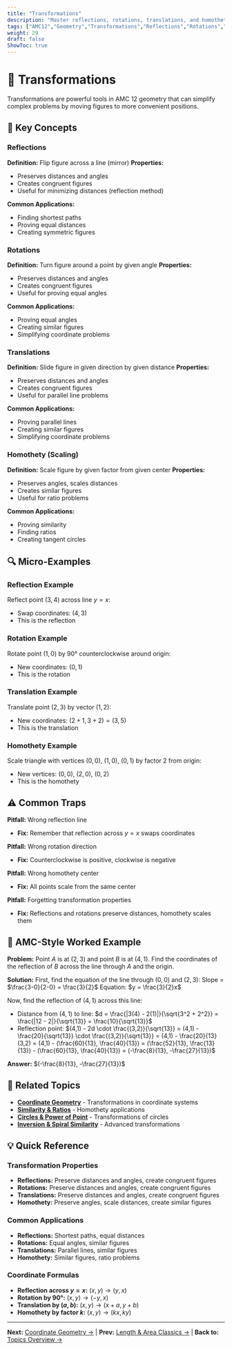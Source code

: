 ```yaml
---
title: "Transformations"
description: "Master reflections, rotations, translations, and homothety for AMC 12 geometry problems."
tags: ["AMC12","Geometry","Transformations","Reflections","Rotations","Homothety","Study Guide"]
weight: 29
draft: false
ShowToc: true
---
```


# 🔄 Transformations

Transformations are powerful tools in AMC 12 geometry that can simplify complex problems by moving figures to more convenient positions.

## 🎯 Key Concepts

### Reflections
**Definition:** Flip figure across a line (mirror)
**Properties:**
- Preserves distances and angles
- Creates congruent figures
- Useful for minimizing distances (reflection method)

**Common Applications:**
- Finding shortest paths
- Proving equal distances
- Creating symmetric figures

### Rotations
**Definition:** Turn figure around a point by given angle
**Properties:**
- Preserves distances and angles
- Creates congruent figures
- Useful for proving equal angles

**Common Applications:**
- Proving equal angles
- Creating similar figures
- Simplifying coordinate problems

### Translations
**Definition:** Slide figure in given direction by given distance
**Properties:**
- Preserves distances and angles
- Creates congruent figures
- Useful for parallel line problems

**Common Applications:**
- Proving parallel lines
- Creating similar figures
- Simplifying coordinate problems

### Homothety (Scaling)
**Definition:** Scale figure by given factor from given center
**Properties:**
- Preserves angles, scales distances
- Creates similar figures
- Useful for ratio problems

**Common Applications:**
- Proving similarity
- Finding ratios
- Creating tangent circles

## 🔍 Micro-Examples

### Reflection Example
Reflect point $(3,4)$ across line $y = x$:
- Swap coordinates: $(4,3)$
- This is the reflection

### Rotation Example
Rotate point $(1,0)$ by $90°$ counterclockwise around origin:
- New coordinates: $(0,1)$
- This is the rotation

### Translation Example
Translate point $(2,3)$ by vector $(1,2)$:
- New coordinates: $(2+1, 3+2) = (3,5)$
- This is the translation

### Homothety Example
Scale triangle with vertices $(0,0)$, $(1,0)$, $(0,1)$ by factor 2 from origin:
- New vertices: $(0,0)$, $(2,0)$, $(0,2)$
- This is the homothety

## ⚠️ Common Traps

**Pitfall:** Wrong reflection line
- **Fix:** Remember that reflection across $y = x$ swaps coordinates

**Pitfall:** Wrong rotation direction
- **Fix:** Counterclockwise is positive, clockwise is negative

**Pitfall:** Wrong homothety center
- **Fix:** All points scale from the same center

**Pitfall:** Forgetting transformation properties
- **Fix:** Reflections and rotations preserve distances, homothety scales them

## 🎯 AMC-Style Worked Example

**Problem:** Point $A$ is at $(2,3)$ and point $B$ is at $(4,1)$. Find the coordinates of the reflection of $B$ across the line through $A$ and the origin.

**Solution:**
First, find the equation of the line through $(0,0)$ and $(2,3)$:
Slope = $\frac{3-0}{2-0} = \frac{3}{2}$
Equation: $y = \frac{3}{2}x$

Now, find the reflection of $(4,1)$ across this line:
- Distance from $(4,1)$ to line: $d = \frac{|3(4) - 2(1)|}{\sqrt{3^2 + 2^2}} = \frac{|12 - 2|}{\sqrt{13}} = \frac{10}{\sqrt{13}}$
- Reflection point: $(4,1) - 2d \cdot \frac{(3,2)}{\sqrt{13}} = (4,1) - \frac{20}{\sqrt{13}} \cdot \frac{(3,2)}{\sqrt{13}} = (4,1) - \frac{20}{13}(3,2) = (4,1) - (\frac{60}{13}, \frac{40}{13}) = (\frac{52}{13}, \frac{13}{13}) - (\frac{60}{13}, \frac{40}{13}) = (-\frac{8}{13}, -\frac{27}{13})$

**Answer:** $(-\frac{8}{13}, -\frac{27}{13})$

## 🔗 Related Topics

- [**Coordinate Geometry**](coordinate-geometry) - Transformations in coordinate systems
- [**Similarity & Ratios**](similarity-and-ratios) - Homothety applications
- [**Circles & Power of Point**](circles-and-power-of-a-point) - Transformations of circles
- [**Inversion & Spiral Similarity**](inversion-and-spiral-similarity) - Advanced transformations

## 💡 Quick Reference

### Transformation Properties
- **Reflections:** Preserve distances and angles, create congruent figures
- **Rotations:** Preserve distances and angles, create congruent figures
- **Translations:** Preserve distances and angles, create congruent figures
- **Homothety:** Preserve angles, scale distances, create similar figures

### Common Applications
- **Reflections:** Shortest paths, equal distances
- **Rotations:** Equal angles, similar figures
- **Translations:** Parallel lines, similar figures
- **Homothety:** Similar figures, ratio problems

### Coordinate Formulas
- **Reflection across $y = x$:** $(x,y) \rightarrow (y,x)$
- **Rotation by $90°$:** $(x,y) \rightarrow (-y,x)$
- **Translation by $(a,b)$:** $(x,y) \rightarrow (x+a,y+b)$
- **Homothety by factor $k$:** $(x,y) \rightarrow (kx,ky)$

---

**Next:** [Coordinate Geometry →](coordinate-geometry) | **Prev:** [Length & Area Classics →](length-area-classics) | **Back to:** [Topics Overview →](../)
